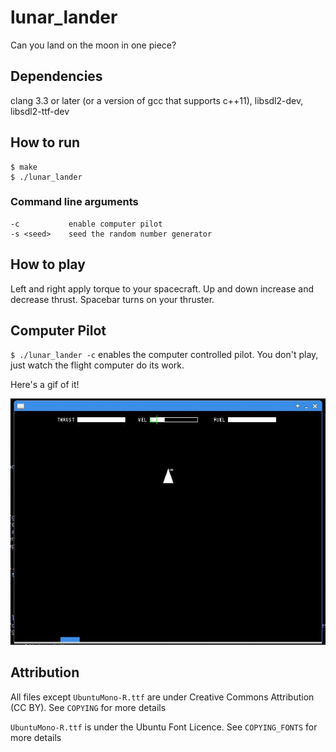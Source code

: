 # lunar_lander
Can you land on the moon in one piece?

## Dependencies
clang 3.3 or later (or a version of gcc that supports c++11), libsdl2-dev, libsdl2-ttf-dev

## How to run
```
$ make
$ ./lunar_lander
```

### Command line arguments
```
-c           enable computer pilot
-s <seed>    seed the random number generator
```

## How to play
Left and right apply torque to your spacecraft.
Up and down increase and decrease thrust.
Spacebar turns on your thruster.

## Computer Pilot
`$ ./lunar_lander -c` enables the computer controlled pilot.
You don't play, just watch the flight computer do its work.

Here's a gif of it!

![flight computer lands](https://github.com/justinjhendrick/lunar_lander/blob/master/imgs/landing.gif)

## Attribution
All files except `UbuntuMono-R.ttf` are under Creative Commons Attribution (CC BY).
See `COPYING` for more details

`UbuntuMono-R.ttf` is under the Ubuntu Font Licence.
See `COPYING_FONTS` for more details
